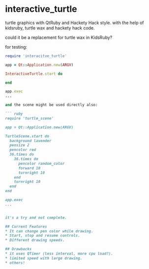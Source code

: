 interactive_turtle
==================

turtle graphics with QtRuby and Hackety Hack style.
with the help of kidsruby, turtle wax and hackety hack code.

could it be a replacement for turtle wax in KidsRuby?

for testing:

``` ruby
require 'interacitve_turtle'

app = Qt::Application.new(ARGV)

InteractiveTurtle.start do

end

app.exec
...

and the scene might be used directly also:

``` ruby
require 'turtle_scene'

app = Qt::Application.new(ARGV)

TurtleScene.start do
  background lavender
  pensize 2
  pencolor red
  36.times do
    36.times do
      pencolor random_color
      forward 10
      turnright 10
    end
    turnright 10
  end
end

app.exec
...


it's a try and not complete.

## Current Features
* It can change pen color while drawing.
* Start, stop and resume controls.
* Different drawing speeds.

## Drawbacks
* it uses QTimer (less interval, more cpu load?).
* limited speed with large drawing.
* others!
